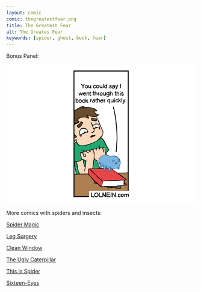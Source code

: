 ```yaml
---
layout: comic
comic: thegreatestfear.png
title: The Greatest Fear
alt: The Greates Fear
keywords: [spider, ghost, book, fear]
---
```


Bonus Panel:

![The Greatest Fear Bonus Panel](/images/thegreatestfear_bonus.png)

More comics with spiders and insects:

[Spider Magic](https://lolnein.com/2018/08/09/spidermagic/)

[Leg Surgery](https://lolnein.com/2017/06/30/legsurgery/)

[Clean Window](https://lolnein.com/2018/08/06/cleanwindow/)

[The Ugly Caterpillar](https://lolnein.com/2017/09/18/theuglycaterpillar/)

[This Is Spider](https://lolnein.com/2014/02/28/thisisspider/)

[Sixteen-Eyes](https://lolnein.com/2015/08/23/sixteeneyes/)
